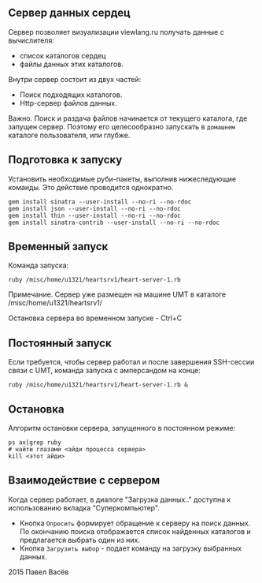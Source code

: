 ## Сервер данных сердец

Сервер позволяет визуализации viewlang.ru получать данные с вычислителя:
* список каталогов сердец 
* файлы данных этих каталогов.

Внутри сервер состоит из двух частей:
* Поиск подходящих каталогов. 
* Http-сервер файлов данных.

Важно. Поиск и раздача файлов начинается от текущего каталога, где запущен сервер.
Поэтому его целесообразно запускать в `домашнем` каталоге пользователя, или глубже.

## Подготовка к запуску
Установить необходимые руби-пакеты, выполнив нижеследующие команды. Это действие проводится однократно.

```
gem install sinatra --user-install --no-ri --no-rdoc
gem install json --user-install --no-ri --no-rdoc
gem install thin --user-install --no-ri --no-rdoc
gem install sinatra-contrib --user-install --no-ri --no-rdoc
```

## Временный запуск
Команда запуска:
```
ruby /misc/home/u1321/heartsrv1/heart-server-1.rb
```
Примечание. Сервер уже размещен на машине UMT в каталоге /misc/home/u1321/heartsrv1/

Остановка сервера во временном запуске - Ctrl+C

## Постоянный запуск
Если требуется, чтобы сервер работал и после завершения SSH-сессии связи с UMT, команда запуска с амперсандом на конце:
```
ruby /misc/home/u1321/heartsrv1/heart-server-1.rb &
```

## Остановка
Алгоритм остановки сервера, запущенного в постоянном режиме:
```
ps ax|grep ruby
# найти глазами <айди процесса сервера>
kill <этот айди>
```

## Взаимодействие с сервером
Когда сервер работает, в диалоге "Загрузка данных.." доступна к использованию вкладка "Суперкомпьютер". 
* Кнопка `Опросить` формирует обращение к серверу на поиск данных. По окончанию поиска отображается список найденных каталогов и предлагается выбрать один из них.
* Кнопка `Загрузить выбор` - подает команду на загрузку выбранных данных.

2015 Павел Васёв
